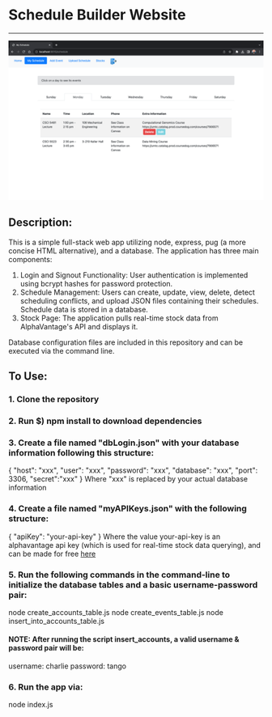 # **Schedule Builder Website**
<hr>

![Alt text](client/images/scheduleExample.png?raw=true "My Schedule Page")


## Description:
This is a simple full-stack web app utilizing node, express, pug (a more concise HTML alternative), and a database. 
The application has three main components: 

1. Login and Signout Functionality: User authentication is implemented using bcrypt hashes for password protection.
2. Schedule Management: Users can create, update, view, delete, detect scheduling conflicts, and upload JSON files containing their schedules. Schedule data is stored in a database.
3. Stock Page: The application pulls real-time stock data from AlphaVantage's API and displays it.

Database configuration files are included in this repository and can be executed via the command line.


## To Use:
### 1. Clone the repository
### 2. Run $\) npm install to download dependencies
### 3. Create a file named "dbLogin.json" with your database information following this structure:
{
    "host": "xxx",
    "user": "xxx",
    "password": "xxx",
    "database": "xxx",
    "port": 3306,
    "secret":"xxx"
}
Where "xxx" is replaced by your actual database information

### 4. Create a file named "myAPIKeys.json" with the following structure:
{
    "apiKey": "your-api-key"
}
Where the value your-api-key is an alphavantage api key (which is used for real-time stock data querying), and can be made for free [here](https://www.alphavantage.co/support/#api-key)

### 5. Run the following commands in the command-line to initialize the database tables and a basic username-password pair:
node create_accounts_table.js
node create_events_table.js
node insert_into_accounts_table.js
#### **NOTE:** After running the script insert_accounts, a valid username & password pair will be:
username: charlie
password: tango
### 6. Run the app via:
node index.js
